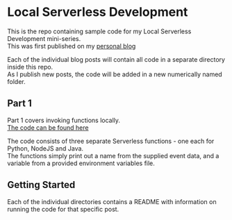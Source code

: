 # Local Serverless Development

This is the repo containing sample code for my Local Serverless Development mini-series.  
This was first published on my [personal blog](https://iamrufio.com)

Each of the individual blog posts will contain all code in a separate directory inside this repo.  
As I publish new posts, the code will be added in a new numerically named folder.

## Part 1

Part 1 covers invoking functions locally.  
[The code can be found here](https://github.com/ianrufus/BlogPosts/tree/master/ServerlessMiniSeries/1)

The code consists of three separate Serverless functions - one each for Python, NodeJS and Java.  
The functions simply print out a name from the supplied event data, and a variable from a provided environment variables file.

###

## Getting Started

Each of the individual directories contains a README with information on running the code for that specific post.
